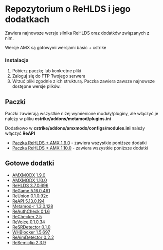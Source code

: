 # Repozytorium o ReHLDS i jego dodatkach
Zawiera najnowsze wersje silnika ReHLDS oraz dodatków związanych z nim.

Wersje AMX są gotowymi wersjami basic + cstrike

### Instalacja 
1. Pobierz paczkę lub konkretne pliki
2. Zaloguj się do FTP Twojego serwera
3. Wrzuć pliki zgodnie z ich strukturą.
Paczka zawiera zawsze najnowsze dostępne wersje plików.

## Paczki
Paczki zawierają wszystkie niżej wymienione moduły/pluginy, ale włączyć je należy w pliku **cstrike/addons/metamod/plugins.ini**

Dodatkowo w **cstrike/addons/amxmodx/configs/modules.ini** należy włączyć **ReAPI**

- [Paczka ReHLDS + AMX 1.9.0](https://github.com/AdrianJagodznski/ReHLDS-PL/raw/master/ReHLDS%20%2B%20AMX%201.9.0%20%2B%20Dodatki.rar) - zawiera wszystkie poniższe dodatki 
- [Paczka ReHLDS + AMX 1.10.0](https://github.com/AdrianJagodznski/ReHLDS-PL/raw/master/ReHLDS%20%2B%20AMX%201.10.0%20%2B%20Dodatki.rar) - zawiera wszystkie poniższe dodatki

## Gotowe dodatki
- [AMXMODX 1.9.0](https://github.com/AdrianJagodznski/ReHLDS-PL/raw/master/AMX%201.9.0.rar) 
- [AMXMODX 1.10.0](https://github.com/AdrianJagodznski/ReHLDS-PL/raw/master/AMX%201.10.0.rar) 
- [ReHLDS 3.7.0.696](https://github.com/AdrianJagodznski/ReHLDS-PL/blob/master/ReHLDS.rar)
- [ReGame 5.16.0.461](https://github.com/AdrianJagodznski/ReHLDS-PL/raw/master/ReGame.rar)
- [ReUnion 0.1.0.92c](https://github.com/AdrianJagodznski/ReHLDS-PL/raw/master/ReUnion.rar)
- [ReAPI 5.13.0.194](https://github.com/AdrianJagodznski/ReHLDS-PL/raw/master/ReAPI.rar) 
- [Metamod-r 1.3.0.128](https://github.com/AdrianJagodznski/ReHLDS-PL/raw/master/Metamod.rar) 
- [ReAuthCheck 0.1.6](https://github.com/AdrianJagodznski/ReHLDS-PL/raw/master/ReAuthCheck.rar)
- [ReChecker 2.5](https://github.com/AdrianJagodznski/ReHLDS-PL/raw/master/ReChecker.rar)
- [ReVoice 0.1.0.34](https://github.com/AdrianJagodznski/ReHLDS-PL/raw/master/ReVoice.rar)
- [ReSRDetector 0.1.0](https://github.com/AdrianJagodznski/ReHLDS-PL/raw/master/ReSRDetector.rar)
- [WHBlocker 1.5.697](https://github.com/AdrianJagodznski/ReHLDS-PL/raw/master/WHBlocker.rar)
- [ReAimDetector 0.2.2](https://github.com/AdrianJagodznski/ReHLDS-PL/raw/master/ReAimDetector.rar)
- [ReSemiclip 2.3.9](https://github.com/AdrianJagodznski/RReHLDS-PL/raw/master/ReSemiclip.rar)
